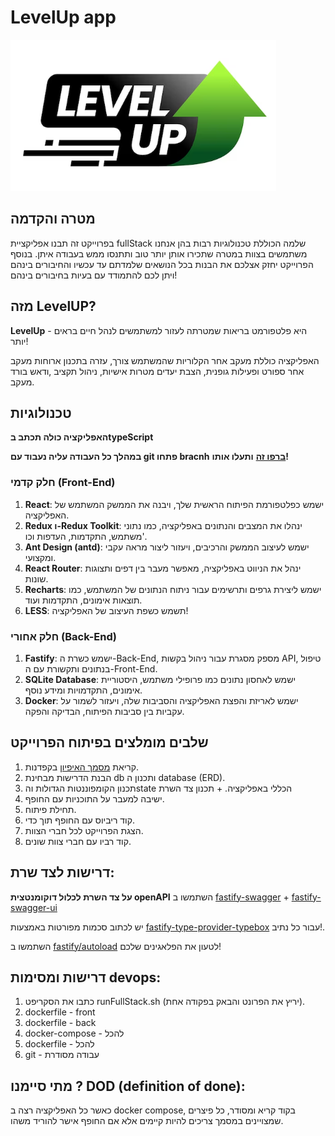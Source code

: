 # LevelUp app

![level-up logo](./readmePictures/levelUp.png)

## מטרה והקדמה

בפרוייקט זה תבנו אפליקציית fullStack שלמה הכוללת טכנולוגיות רבות בהן אנחנו משתמשים בצוות במטרה שתכירו אותן יותר טוב ותתנסו ממש בעבודה איתן.
בנוסף הפרוייקט יחזק אצלכם את הבנות בכל הנושאים שלמדתם עד עכשיו והחיבורים בינהם ויתן לכם להתמודד עם בעיות בחיבורים בינהם!

## מזה LevelUP?

**LevelUp** - היא פלטפורמט בריאות שמטרתה לעזור למשתמשים לנהל חיים בראים יותר!

האפליקציה כוללת מעקב אחר הקלוריות שהמשתמש צורך, עזרה בתכנון ארוחות מעקב אחר ספורט ופעילות גופנית, הצבת יעדים מטרות אישיות, ניהול תקציב ,ודאש בורד מעקב.

## טכנולוגיות

**האפליקציה כולה תכתב בtypeScript**

**במהלך כל העבודה עליה נעבוד עם git פתחו bracnh** [**ברפו זה**](https://github.com/yoav0gal/LevelUp) **ותעלו אותו!**

### חלק קדמי (Front-End)

1. **React**: ישמש כפלטפורמת הפיתוח הראשית שלך, ויבנה את הממשק המשתמש של האפליקציה.
2. **Redux ו-Redux Toolkit**: ינהלו את המצבים והנתונים באפליקציה, כמו נתוני משתמש, התקדמות, העדפות וכו'.
3. **Ant Design (antd)**: ישמש לעיצוב הממשק והרכיבים, ויעזור ליצור מראה עקבי ומקצועי.
4. **React Router**: ינהל את הניווט באפליקציה, מאפשר מעבר בין דפים ותצוגות שונות.
5. **Recharts**: ישמש ליצירת גרפים ותרשימים עבור ניתוח הנתונים של המשתמש, כמו תוצאות אימונים, התקדמות ועוד.
6. **LESS**: תשמש כשפת העיצוב של האפליקציה!

### חלק אחורי (Back-End)

1. **Fastify**: ישמש כשרת ה-Back-End, מספק מסגרת עבור ניהול בקשות API, טיפול בנתונים ותקשורת עם ה-Front-End.
2. **SQLite Database**: ישמש לאחסון נתונים כמו פרופילי משתמש, היסטוריית אימונים, התקדמויות ומידע נוסף.
3. **Docker**: ישמש לאריזת והפצת האפליקציה והסביבות שלה, ויעזור לשמור על עקביות בין סביבות הפיתוח, הבדיקה והפקה.

## שלבים מומלצים בפיתוח הפרוייקט

1. קריאת [מסמך האיפיון](./LevelUp%20details/Readme.md) בקפדנות.
2. הבנת הדרישות מבחינת db ותכנון ה database (ERD).
3. תכנון הקומפוננטות הגדולות והstate הכללי באפליקציה. + תכנון צד השרת
4. ישיבה למעבר על התוכניות עם החופף.
5. תחילת פיתוח.
6. קוד ריביוס עם החופף תוך כדי.
7. הצגת הפרוייקט לכל חברי הצוות.
8. קוד רביו עם חברי צוות שונים.

## דרישות לצד שרת:

**על צד השרת לכלול דוקומנטצית openAPI** השתמשו ב [fastify-swagger](https://github.com/fastify/fastify-swagger) + [fastify-swagger-ui](https://github.com/fastify/fastify-swagger-ui)

יש לכתוב סכמות מפורטות באמצעות [fastify-type-provider-typebox](https://github.com/fastify/fastify-type-provider-typebox) עבור כל נתיב!.

השתמשו ב [fastify/autoload](https://github.com/fastify/fastify-autoload) לטעון את הפלאגינים שלכם!

## דרישות ומסימות devops:

1. כתבו את הסקריפט runFullStack.sh (יריץ את הפרונט והבאק בפקודה אחת).
2. dockerfile - front
3. dockerfile - back
4. docker-compose - להכל
5. dockerfile - להכל
6. git - עבודה מסודרת

## מתי סיימנו ? DOD (definition of done):

כאשר כל האפליקציה רצה ב docker compose, בקוד קריא ומסודר, כל פיצרים שמצויינים במסמך צריכים להיות קיימים אלא אם החופף אישר להוריד משהו.

